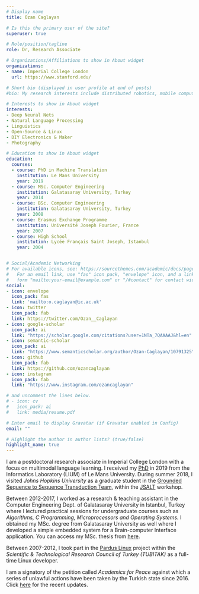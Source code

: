 ```yaml
---
# Display name
title: Ozan Caglayan

# Is this the primary user of the site?
superuser: true

# Role/position/tagline
role: Dr, Research Associate

# Organizations/Affiliations to show in About widget
organizations:
- name: Imperial College London
  url: https://www.stanford.edu/

# Short bio (displayed in user profile at end of posts)
#bio: My research interests include distributed robotics, mobile computing and programmable matter.

# Interests to show in About widget
interests:
- Deep Neural Nets
- Natural Language Processing
- Linguistics
- Open-Source & Linux
- DIY Electronics & Maker
- Photography

# Education to show in About widget
education:
  courses:
  - course: PhD in Machine Translation
    institution: Le Mans University
    year: 2019
  - course: MSc. Computer Engineering
    institution: Galatasaray University, Turkey
    year: 2014
  - course: BSc. Computer Engineering
    institution: Galatasaray University, Turkey
    year: 2008
  - course: Erasmus Exchange Programme
    institution: Université Joseph Fourier, France
    year: 2007
  - course: High School
    institution: Lycée Français Saint Joseph, Istanbul
    year: 2004


# Social/Academic Networking
# For available icons, see: https://sourcethemes.com/academic/docs/page-builder/#icons
#   For an email link, use "fas" icon pack, "envelope" icon, and a link in the
#   form "mailto:your-email@example.com" or "/#contact" for contact widget.
social:
- icon: envelope
  icon_pack: fas
  link: 'mailto:o.caglayan@ic.ac.uk'
- icon: twitter
  icon_pack: fab
  link: https://twitter.com/Ozan__Caglayan
- icon: google-scholar
  icon_pack: ai
  link: "https://scholar.google.com/citations?user=1NTa_7QAAAAJ&hl=en"
- icon: semantic-scholar
  icon_pack: ai
  link: "https://www.semanticscholar.org/author/Ozan-Caglayan/10791325"
- icon: github
  icon_pack: fab
  link: https://github.com/ozancaglayan
- icon: instagram
  icon_pack: fab
  link: "https://www.instagram.com/ozancaglayan"

# and uncomment the lines below.
# - icon: cv
#   icon_pack: ai
#   link: media/resume.pdf

# Enter email to display Gravatar (if Gravatar enabled in Config)
email: ""

# Highlight the author in author lists? (true/false)
highlight_name: true
---
```


I am a postdoctoral research associate in Imperial College London with a focus
on multimodal language learning. I received my [PhD](http://theses.fr/s131764) in 2019 from the Informatics Laboratory (LIUM) of Le Mans University.
During summer 2018, I visited *Johns Hopkins University* as a graduate student in the
[Grounded Sequence to Sequence Transduction Team](https://www.clsp.jhu.edu/workshops/18-workshop/grounded-sequence-sequence-transduction), within the [JSALT](https://www.clsp.jhu.edu/workshops/18-workshop/about) workshop.

Between 2012-2017, I worked as a research & teaching assistant in the Computer Engineering Dept. of Galatasaray University in Istanbul, Turkey
where I lectured practical sessions for undergraduate courses such as *Algorithms, C Programming, Microprocessors and Operating Systems.*
I obtained my MSc. degree from Galatasaray University as well where I developed a simple embedded system for a Brain-computer Interface
application. You can access my MSc. thesis from [here](/files/msc.pdf).

Between 2007-2012, I took part in the [Pardus Linux](https://en.wikipedia.org/wiki/Pardus_(operating_system)) project within the
*Scientific & Technological Research Council of Turkey (TUBITAK)* as a full-time Linux developer.

I am a signatory of the petition called *Academics for Peace* against which a series of unlawful actions have been
taken by the Turkish state since 2016. Click [here](https://www.frontlinedefenders.org/en/case/judicial-harassment-academics-peace)
for the recent updates.
